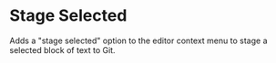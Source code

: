 # Stage Selected

Adds a "stage selected" option to the editor context menu to stage a selected block of text to Git.


